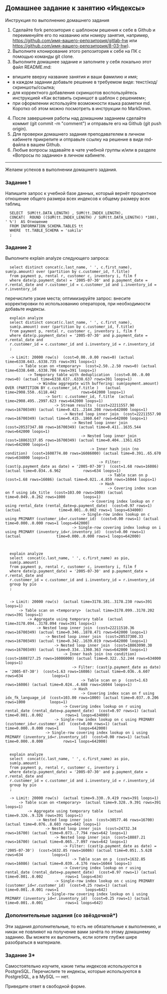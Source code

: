 ## Домашнее задание к занятию «Индексы»
Инструкция по выполнению домашнего задания
1. Сделайте fork репозитория c шаблоном решения к себе в Github и переименуйте его по названию или номеру занятия, например, https://github.com/имя-вашего-репозитория/gitlab-hw или https://github.com/имя-вашего-репозитория/8-03-hw).
2. Выполните клонирование этого репозитория к себе на ПК с помощью команды git clone.
3. Выполните домашнее задание и заполните у себя локально этот файл README.md:
 - впишите вверху название занятия и ваши фамилию и имя;
 - в каждом задании добавьте решение в требуемом виде: текст/код/скриншоты/ссылка;
 - для корректного добавления скриншотов воспользуйтесь инструкцией «Как вставить скриншот в шаблон с решением»;
 - при оформлении используйте возможности языка разметки md. Коротко об этом можно посмотреть в инструкции по MarkDown.
4. После завершения работы над домашним заданием сделайте коммит (git commit -m "comment") и отправьте его на Github (git push origin).
5. Для проверки домашнего задания преподавателем в личном кабинете прикрепите и отправьте ссылку на решение в виде md-файла в вашем Github.
6. Любые вопросы задавайте в чате учебной группы и/или в разделе «Вопросы по заданию» в личном кабинете.
_______________
Желаем успехов в выполнении домашнего задания.

### Задание 1
Напишите запрос к учебной базе данных, который вернёт процентное отношение общего размера всех индексов к общему размеру всех таблиц.

      SELECT  SUM(tt.DATA_LENGTH) , SUM(tt.INDEX_LENGTH),
      CONCAT(  ROUND ((SUM(tt.INDEX_LENGTH) / SUM(tt.DATA_LENGTH)) *100), ' %')  AS Отношение
      FROM INFORMATION_SCHEMA.TABLES tt
      WHERE  tt.TABLE_SCHEMA = 'sakila' 
      ;

### Задание 2
Выполните explain analyze следующего запроса:

      select distinct concat(c.last_name, ' ', c.first_name), sum(p.amount) over (partition by c.customer_id, f.title)
      from payment p, rental r, customer c, inventory i, film f
      where date(p.payment_date) = '2005-07-30' and p.payment_date = r.rental_date and r.customer_id = c.customer_id and i.inventory_id = r.inventory_id

перечислите узкие места;
оптимизируйте запрос: внесите корректировки по использованию операторов, при необходимости добавьте индексы.

      explain analyze
      select distinct concat(c.last_name, ' ', c.first_name),
      sum(p.amount) over (partition by c.customer_id, f.title)
      from payment p, rental r, customer c, inventory i, film f
      where date(p.payment_date) = '2005-07-30' and p.payment_date = r.rental_date and 
      r.customer_id = c.customer_id and i.inventory_id = r.inventory_id
      ;

      -> Limit: 20000 row(s)  (cost=0.00..0.00 rows=0) (actual time=6338.643..6338.735 rows=391 loops=1)
          -> Table scan on <temporary>  (cost=2.50..2.50 rows=0) (actual time=6338.640..6338.706 rows=391 loops=1)
              -> Temporary table with deduplication  (cost=0.00..0.00 rows=0) (actual time=6338.637..6338.637 rows=391 loops=1)
                  -> Window aggregate with buffering: sum(payment.amount) OVER (PARTITION BY c.customer_id,f.title )   (actual time=2908.550..6118.442           rows=642000 loops=1)
                      -> Sort: c.customer_id, f.title  (actual time=2908.495..2997.623 rows=642000 loops=1)
                          -> Stream results  (cost=22211557.90 rows=16700349) (actual time=0.421..2144.208 rows=642000 loops=1)
                              -> Nested loop inner join  (cost=22211557.90 rows=16700349) (actual time=0.415..1860.647 rows=642000 loops=1)
                                  -> Nested loop inner join  (cost=20537347.88 rows=16700349) (actual time=0.411..1635.544 rows=642000 loops=1)
                                      -> Nested loop inner join  (cost=18863137.85 rows=16700349) (actual time=0.404..1361.625 rows=642000 loops=1)
                                          -> Inner hash join (no condition)  (cost=1608774.80 rows=16086000) (actual time=0.391..65.670 rows=634000 loops=1)
                                              -> Filter: (cast(p.payment_date as date) = '2005-07-30')  (cost=1.68 rows=16086) (actual time=0.034..6.962          rows=634 loops=1)
                                                  -> Table scan on p  (cost=1.68 rows=16086) (actual time=0.021..4.859 rows=16044 loops=1)
                                              -> Hash
                                                  -> Covering index scan on f using idx_title  (cost=103.00 rows=1000) (actual time=0.049..0.262 rows=1000        loops=1)
                                          -> Covering index lookup on r using rental_date (rental_date=p.payment_date)  (cost=0.97 rows=1) (actual                 time=0.001..0.002 rows=1 loops=634000)
                                      -> Single-row index lookup on c using PRIMARY (customer_id=r.customer_id)  (cost=0.00 rows=1) (actual                       time=0.000..0.000 rows=1 loops=642000)
                                  -> Single-row covering index lookup on i using PRIMARY (inventory_id=r.inventory_id)  (cost=0.00 rows=1) (actual                time=0.000..0.000 rows=1 loops=642000)



      explain analyze
      select  concat(c.last_name, ' ', c.first_name) as pio,
      sum(p.amount)
      from payment p, rental r, customer c, inventory i, film f
      where date(p.payment_date) = '2005-07-30' and p.payment_date = r.rental_date and 
      r.customer_id = c.customer_id and i.inventory_id = r.inventory_id
      group by pio
      ;


      -> Limit: 20000 row(s)  (actual time=3178.101..3178.230 rows=391 loops=1)
          -> Table scan on <temporary>  (actual time=3178.099..3178.202 rows=391 loops=1)
              -> Aggregate using temporary table  (actual time=3178.094..3178.094 rows=391 loops=1)
                  -> Nested loop inner join  (cost=22211510.36 rows=16700349) (actual time=0.346..1878.471 rows=642000 loops=1)
                      -> Nested loop inner join  (cost=20537300.33 rows=16700349) (actual time=0.342..1639.019 rows=642000 loops=1)
                          -> Nested loop inner join  (cost=18863090.30 rows=16700349) (actual time=0.334..1360.363 rows=642000 loops=1)
                              -> Inner hash join (no condition)  (cost=1608727.25 rows=16086000) (actual time=0.322..52.244 rows=634000 loops=1)
                                  -> Filter: (cast(p.payment_date as date) = '2005-07-30')  (cost=1.63 rows=16086) (actual time=0.036..6.607 rows=634             loops=1)
                                      -> Table scan on p  (cost=1.63 rows=16086) (actual time=0.024..4.688 rows=16044 loops=1)
                                  -> Hash
                                      -> Covering index scan on f using idx_fk_language_id  (cost=103.00 rows=1000) (actual time=0.037..0.206 rows=1000           loops=1)
                              -> Covering index lookup on r using rental_date (rental_date=p.payment_date)  (cost=0.97 rows=1) (actual time=0.001..0.002          rows=1 loops=634000)
                          -> Single-row index lookup on c using PRIMARY (customer_id=r.customer_id)  (cost=0.00 rows=1) (actual time=0.000..0.000 rows=1         loops=642000)
                      -> Single-row covering index lookup on i using PRIMARY (inventory_id=r.inventory_id)  (cost=0.00 rows=1) (actual time=0.000..0.000         rows=1 loops=642000)

                
      explain analyze
      select  concat(c.last_name, ' ', c.first_name) as pio,
      sum(p.amount)
      from payment p, rental r, customer c, inventory i
      where date(p.payment_date) = '2005-07-30' and p.payment_date = r.rental_date and 
      r.customer_id = c.customer_id and i.inventory_id = r.inventory_id
      group by pio
      ;                

      -> Limit: 20000 row(s)  (actual time=9.330..9.419 rows=391 loops=1)
          -> Table scan on <temporary>  (actual time=9.328..9.391 rows=391 loops=1)
              -> Aggregate using temporary table  (actual time=9.326..9.326 rows=391 loops=1)
                  -> Nested loop inner join  (cost=30577.46 rows=16700) (actual time=0.076..8.603 rows=642 loops=1)
                      -> Nested loop inner join  (cost=24732.34 rows=16700) (actual time=0.073..7.794 rows=642 loops=1)
                          -> Nested loop inner join  (cost=18887.21 rows=16700) (actual time=0.065..7.097 rows=642 loops=1)
                              -> Filter: (cast(p.payment_date as date) = '2005-07-30')  (cost=1632.85 rows=16086) (actual time=0.051..5.628 rows=634             loops=1)
                                  -> Table scan on p  (cost=1632.85 rows=16086) (actual time=0.039..4.176 rows=16044 loops=1)
                              -> Covering index lookup on r using rental_date (rental_date=p.payment_date)  (cost=0.97 rows=1) (actual time=0.001..0.002          rows=1 loops=634)
                          -> Single-row index lookup on c using PRIMARY (customer_id=r.customer_id)  (cost=0.25 rows=1) (actual time=0.001..0.001 rows=1            loops=642)
                      -> Single-row covering index lookup on i using PRIMARY (inventory_id=r.inventory_id)  (cost=0.25 rows=1) (actual time=0.001..0.001          rows=1 loops=642)

### Дополнительные задания (со звёздочкой*)
Эти задания дополнительные, то есть не обязательные к выполнению, и никак не повлияют на получение вами зачёта по этому домашнему заданию. Вы можете их выполнить, если хотите глубже шире разобраться в материале.

### Задание 3*
Самостоятельно изучите, какие типы индексов используются в PostgreSQL. Перечислите те индексы, которые используются в PostgreSQL, а в MySQL — нет.

Приведите ответ в свободной форме.
